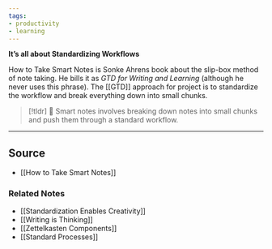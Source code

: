 ```yaml
---
tags:
- productivity
- learning
---
```

**It’s all about Standardizing Workflows**

How to Take Smart Notes is Sonke Ahrens book about the slip-box method of note taking. He bills it as *GTD for Writing and Learning* (although he never uses this phrase). The [[GTD]] approach for project is to standardize the workflow and break everything down into small chunks. 

> [!tldr] 🤌 Smart notes involves breaking down notes into small chunks and push them through a standard workflow.

---

## Source
- [[How to Take Smart Notes]]

### Related Notes
- [[Standardization Enables Creativity]] 
- [[Writing is Thinking]] 
- [[Zettelkasten Components]] 
- [[Standard Processes]]